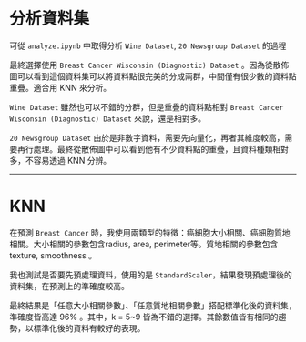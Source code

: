 # 分析資料集

可從 `analyze.ipynb` 中取得分析 `Wine Dataset`, `20 Newsgroup Dataset` 的過程

最終選擇使用 `Breast Cancer Wisconsin (Diagnostic) Dataset` 。因為從散佈圖可以看到這個資料集可以將資料點很完美的分成兩群，中間僅有很少數的資料點重疊。適合用 KNN 來分析。

`Wine Dataset` 雖然也可以不錯的分群，但是重疊的資料點相對 `Breast Cancer Wisconsin (Diagnostic) Dataset` 來說，還是相對多。

`20 Newsgroup Dataset` 由於是非數字資料，需要先向量化，再者其維度較高，需要再行處理。最終從散佈圖中可以看到他有不少資料點的重疊，且資料種類相對多，不容易透過 KNN 分辨。

---

# KNN

在預測 `Breast Cancer` 時，我使用兩類型的特徵：癌細胞大小相關、癌細胞質地相關。大小相關的參數包含radius, area, perimeter等。質地相關的參數包含 texture, smoothness 。

我也測試是否要先預處理資料，使用的是 `StandardScaler`，結果發現預處理後的資料集，在預測上的準確度較高。 

最終結果是「任意大小相關參數」、「任意質地相關參數」搭配標準化後的資料集，準確度皆高達 96% 。其中，k = 5~9 皆為不錯的選擇。其餘數值皆有相同的趨勢，以標準化後的資料有較好的表現。


